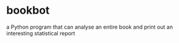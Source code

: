 # bookbot
a Python program that can analyse an entire book and print out an interesting statistical report
